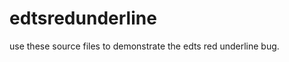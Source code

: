 edtsredunderline
================

use these source files to demonstrate the edts red underline bug.
